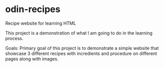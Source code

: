 # odin-recipes
Recipe website for learning HTML

This project is a demonstration of what I am going to do in the learning process.

Goals: Primary goal of this project is to demonstrate a simple website that showcase 3 different recipes with incredients and procedure on different pages along with images.